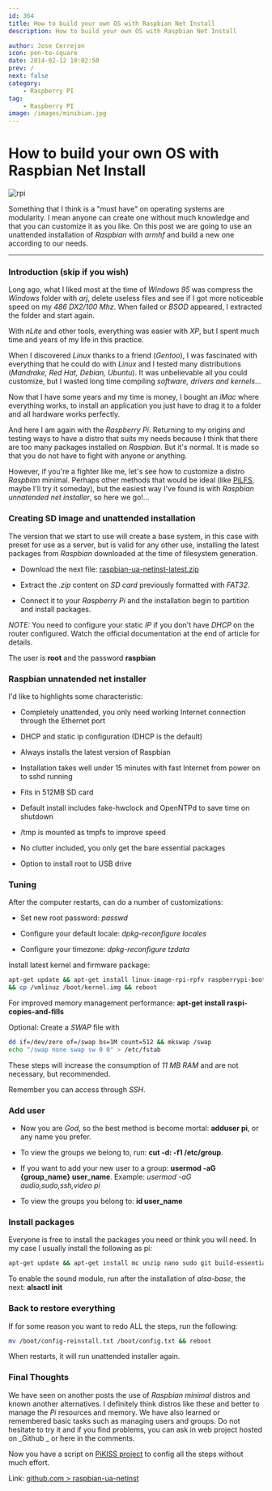 ```yaml
---
id: 364
title: How to build your own OS with Raspbian Net Install
description: How to build your own OS with Raspbian Net Install

author: Jose Cerrejon
icon: pen-to-square
date: 2014-02-12 10:02:50
prev: /
next: false
category:
    - Raspberry PI
tag:
    - Raspberry PI
image: /images/minibian.jpg
---
```


# How to build your own OS with Raspbian Net Install

![rpi](/images/minibian.jpg)

Something that I think is a "must have" on operating systems are modularity. I mean anyone can create one without much knowledge and that you can customize it as you like. On this post we are going to use an unattended installation of _Raspbian_ with _armhf_ and build a new one according to our needs.

---

### Introduction (skip if you wish)

Long ago, what I liked most at the time of _Windows 95_ was compress the _Windows_ folder with _arj_, delete useless files and see if I got more noticeable speed on my _486 DX2/100 Mhz_. When failed or _BSOD_ appeared, I extracted the folder and start again.

With _nLite_ and other tools, everything was easier with _XP_, but I spent much time and years of my life in this practice.

When I discovered _Linux_ thanks to a friend (_Gentoo_), I was fascinated with everything that he could do with _Linux_ and I tested many distributions (_Mandrake, Red Hat, Debian, Ubuntu_). It was unbelievable all you could customize, but I wasted long time compiling _software, drivers and kernels_...

Now that I have some years and my time is money, I bought an _iMac_ where everything works, to install an application you just have to drag it to a folder and all hardware works perfectly.

And here I am again with the _Raspberry Pi_. Returning to my origins and testing ways to have a distro that suits my needs because I think that there are too many packages installed on _Raspbian_. But it's normal. It is made so that you do not have to fight with anyone or anything.

However, if you're a fighter like me, let's see how to customize a distro _Raspbian_ minimal. Perhaps other methods that would be ideal (like [PiLFS](https://www.intestinate.com/pilfs/), maybe I'll try it someday), but the easiest way I've found is with _Raspbian unnatended net installer_, so here we go!...

### Creating SD image and unattended installation

The version that we start to use will create a base system, in this case with preset for use as a server, but is valid for any other use, installing the latest packages from _Raspbian_ downloaded at the time of filesystem generation.

-   Download the next file: [raspbian-ua-netinst-latest.zip](https://hifi.iki.fi/raspbian-ua-netinst/raspbian-ua-netinst-latest.zip)

-   Extract the _.zip_ content on _SD card_ previously formatted with _FAT32_.

-   Connect it to your _Raspberry Pi_ and the installation begin to partition and install packages.

_NOTE:_ You need to configure your static _IP_ if you don't have _DHCP_ on the router configured. Watch the official documentation at the end of article for details.

The user is **root** and the password **raspbian**

### Raspbian unnatended net installer

I'd like to highlights some characteristic:

-   Completely unattended, you only need working Internet connection through the Ethernet port

-   DHCP and static ip configuration (DHCP is the default)

-   Always installs the latest version of Raspbian

-   Installation takes well under 15 minutes with fast Internet from power on to sshd running

-   Fits in 512MB SD card

-   Default install includes fake-hwclock and OpenNTPd to save time on shutdown

-   /tmp is mounted as tmpfs to improve speed

-   No clutter included, you only get the bare essential packages

-   Option to install root to USB drive

### Tuning

After the computer restarts, can do a number of customizations:

-   Set new root password: _passwd_

-   Configure your default locale: _dpkg-reconfigure locales_

-   Configure your timezone: _dpkg-reconfigure tzdata_

Install latest kernel and firmware package:

```bash
apt-get update && apt-get install linux-image-rpi-rpfv raspberrypi-bootloader-nokernel
&& cp /vmlinuz /boot/kernel.img && reboot
```

For improved memory management performance: **apt-get install raspi-copies-and-fills**

Optional: Create a _SWAP_ file with

```bash
dd if=/dev/zero of=/swap bs=1M count=512 && mkswap /swap
echo "/swap none swap sw 0 0" > /etc/fstab
```

These steps will increase the consumption of _11 MB RAM_ and are not necessary, but recommended.

Remember you can access through _SSH_.

### Add user

-   Now you are _God_, so the best method is become mortal: **adduser pi**, or any name you prefer.

-   To view the groups we belong to, run: **cut -d: -f1 /etc/group**.

-   If you want to add your new user to a group: **usermod -aG {group_name} user_name**. Example: _usermod -aG audio,sudo,ssh,video pi_

-   To view the groups you belong to: **id user_name**

### Install packages

Everyone is free to install the packages you need or think you will need. In my case I usually install the following as pi:

```bash
apt-get update && apt-get install mc unzip nano sudo git build-essential alsa-base
```

To enable the sound module, run after the installation of _alsa-base_, the next: **alsactl init**

### Back to restore everything

If for some reason you want to redo ALL the steps, run the following:

```bash
mv /boot/config-reinstall.txt /boot/config.txt && reboot
```

When restarts, it will run unattended installer again.

### Final Thoughts

We have seen on another posts the use of _Raspbian minimal_ distros and known another alternatives. I definitely think distros like these and better to manage the _Pi_ resources and memory. We have also learned or remembered basic tasks such as managing users and groups. Do not hesitate to try it and if you find problems, you can ask in web project hosted on _Github _ or here in the comments.

Now you have a script on [PiKISS project](https://github.com/jmcerrejon/PiKISS) to config all the steps without much effort.

Link: [github.com > raspbian-ua-netinst](https://github.com/hifi/raspbian-ua-netinst)
